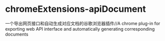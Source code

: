 # chromeExtensions-apiDocument
一个导出网页接口和自动生成对应文档的谷歌浏览器插件//A chrome plug-in for exporting web API interface and automatically generating corresponding documents

